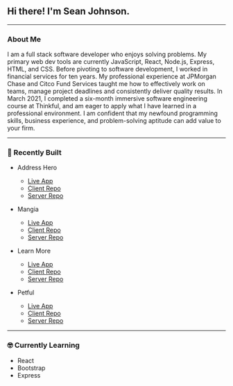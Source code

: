## Hi there! I'm Sean Johnson.

---

### About Me

I am a full stack software developer who enjoys solving problems. My primary web dev tools are currently JavaScript, React, Node.js, Express, HTML, and CSS. Before pivoting to software development, I worked in financial services for ten years. My professional experience at JPMorgan Chase and Citco Fund Services taught me how to effectively work on teams, manage project deadlines and consistently deliver quality results. In March 2021, I completed a six-month immersive software engineering course at Thinkful, and am eager to apply what I have learned in a professional environment. I am confident that my newfound programming skills, business experience, and problem-solving aptitude can add value to your firm. 

---

### :hammer: Recently Built

- Address Hero  
  - [Live App](https://addresshero-client.vercel.app)  
  - [Client Repo](https://github.com/sean21johnson/AddressHero-Client)  
  - [Server Repo](https://github.com/sean21johnson/AddressHero-Server)  

- Mangia     
  - [Live App](https://mangia-client.vercel.app/)    
  - [Client Repo](https://github.com/sean21johnson/mangia-client)   
  - [Server Repo](https://github.com/sean21johnson/mangia-server)    

- Learn More    
  - [Live App](https://spaced-repetition-client-one.vercel.app/register)    
  - [Client Repo](https://github.com/sean21johnson/spacedRep-client)   
  - [Server Repo](https://github.com/sean21johnson/spacedRep-server)    

- Petful  
  - [Live App](https://petful-client-nu-taupe.vercel.app/)    
  - [Client Repo](https://github.com/sean21johnson/petful-client)   
  - [Server Repo](https://github.com/sean21johnson/petful-server)    

---

### :nerd_face: Currently Learning

- React
- Bootstrap
- Express
